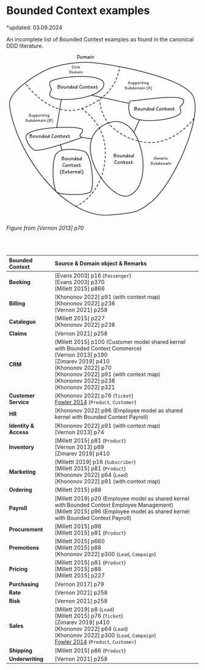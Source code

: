 # Bounded Context examples

*updated: 03.09.2024 <br>

An incomplete list of Bounded Context examples as found in the canonical DDD literature.

![Domain Driven Design](./img/boundedcontextexample.png)
<br>
###### Figure from [Vernon 2013] p70

<br>


| Bounded Context        |Source & Domain object & Remarks                                        |
| :-------------------------------- | :-------------------------------------------------------------------------------------------------------------- |
| **Booking**          | [Evans 2003] p16 (`Passenger`) <br> [Evans 2003] p370 <br> [Millett 2015] p866                                        |
| **Billing**   | [Khononov 2022] p91 (with context map)  <br> [Khononov 2022] p238  <br>  [Vernon 2021] p258                                    |
| **Catalogue**   | [Millett 2015] p227 <br> [Khononov 2022] p238                                    |
| **Claims**   | [Vernon 2021] p258                                    |
| **CRM** | [Millett 2015] p100 (Customer model shared kernel with Bounded Context Commerce) <br> [Vernon 2013] p190 <br> [Zimarev 2019] p410 <br>  [Khononov 2022] p70  <br> [Khononov 2022] p91 (with context map) <br> [Khononov 2022] p238 <br> [Khononov 2022] p321                   |
| **Customer Service**    | [Khononov 2022] p76 (`Ticket`) <br> [Fowler 2014](https://martinfowler.com/bliki/BoundedContext.html) (`Product`, `Customer`)        |
| **HR** | [Khononov 2022] p96 (Employee model as shared kernel with Bounded Context Payroll)         |
| **Identity & Access**    | [Khononov 2022] p91 (with context map)  <br> [Vernon 2013] p74        |
| **Inventory**    | [Millett 2015] p81 (`Product`) <br> [Vernon 2013] p69 <br> [Zimarev 2019] p410          |
| **Marketing**    | [Millettt 2019] p16 (`Subscriber`)  <br> [Millett 2015] p81 (`Product`) <br> [Khononov 2022] p64 (`Lead`) <br> [Khononov 2022] p91 (with context map)        |
| **Ordering**    | [Millett 2015] p88           |
| **Payroll**    | [Millett 2019] p20 (Employee model as shared kernel with Bounded Context Employee Management) <br> [Millett 2015] p96 (Employee model as shared kernel with Bounded Context Payroll)       |
| **Procurement**    | [Millett 2015] p98 <br> [Millett 2015] p81 (`Product`)        |
| **Promotions**    | [Millett 2015] p660 <br> [Millett 2015] p88 <br> [Khononov 2022] p300 (`Lead`, `Campaign`)        |
| **Pricing**    | [Millett 2015] p81 (`Product`)  <br> [Millett 2015] p88 <br> [Millett 2015] p227        |
| **Purchasing**    | [Vernon 2017] p79         |
| **Rate**    | [Vernon 2021] p258         |
| **Risk**    | [Vernon 2021] p258         |
| **Sales**    | [Millett 2019] p8 (`Lead`)  <br> [Millett 2015] p76 (`Ticket`) <br> [Zimarev 2019] p410 <br> [Khononov 2022] p64 (`Lead`) <br> [Khononov 2022] p300 (`Lead`, `Campaign`) <br>  [Fowler 2014](https://martinfowler.com/bliki/BoundedContext.html) (`Product`, `Customer`)          |
| **Shipping**    | [Millett 2015] p86 (`Product`)          |
| **Underwriting**    | [Vernon 2021] p258          |







